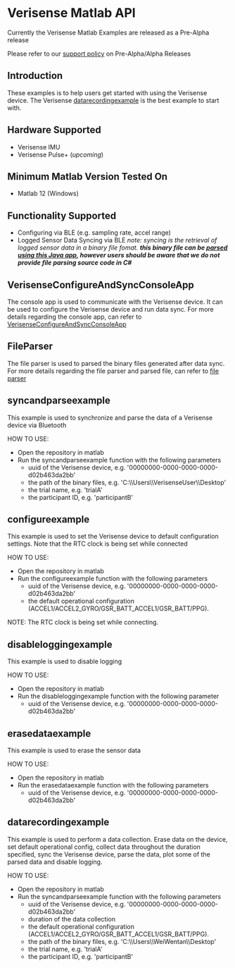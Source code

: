 # Verisense Matlab API 
Currently the Verisense Matlab Examples are released as a Pre-Alpha release

Please refer to our [support policy](https://shimmersensing.com/support/wireless-sensor-networks-documentation/) on Pre-Alpha/Alpha Releases

## Introduction
These examples is to help users get started with using the Verisense device. The Verisense [datarecordingexample](https://github.com/ShimmerEngineering/Shimmer-MATLAB-ID/blob/master/VerisenseTools/datarecordingexample.m) is the best example to start with.


## Hardware Supported
- Verisense IMU
- Verisense Pulse+ (_upcoming_)

## Minimum Matlab Version Tested On
- Matlab 12 (Windows)

## Functionality Supported
- Configuring via BLE (e.g. sampling rate, accel range)
- Logged Sensor Data Syncing via BLE
_note: syncing is the retrieval of logged sensor data in a binary file fomat. **this binary file can be [parsed using this Java app](https://github.com/ShimmerEngineering/Shimmer-C-API/tree/master/ShimmerBLE/FileParser), however users should be aware that we do not provide file parsing source code in C#**_

## VerisenseConfigureAndSyncConsoleApp
The console app is used to communicate with the Verisense device. It can be used to configure the Verisense device and run data sync. For more details regarding the console app, can refer to [VerisenseConfigureAndSyncConsoleApp](https://github.com/ShimmerEngineering/Shimmer-C-API/blob/master/ShimmerBLE/ConsoleTools/README.md)

## FileParser
The file parser is used to parsed the binary files generated after data sync. For more details regarding the file parser and parsed file, can refer to [file parser](https://github.com/ShimmerEngineering/Shimmer-C-API/blob/master/ShimmerBLE/FileParser/README.md)

## syncandparseexample
This example is used to synchronize and parse the data of a Verisense device via Bluetooth

HOW TO USE:
- Open the repository in matlab
- Run the syncandparseexample function with the following parameters
    - uuid of the Verisense device, e.g. '00000000-0000-0000-0000-d02b463da2bb'
    - the path of the binary files, e.g. 'C:\\\\Users\\\\VerisenseUser\\\\Desktop'
    - the trial name, e.g. 'trialA'
    - the participant ID, e.g. 'participantB'

## configureexample
This example is used to set the Verisense device to default configuration settings. Note that the RTC clock is being set while connected

HOW TO USE:
- Open the repository in matlab
- Run the configureexample function with the following parameters
    - uuid of the Verisense device, e.g. '00000000-0000-0000-0000-d02b463da2bb'
    - the default operational configuration (ACCEL1/ACCEL2_GYRO/GSR_BATT_ACCEL1/GSR_BATT/PPG).

NOTE: The RTC clock is being set while connecting.

## disableloggingexample
This example is used to disable logging

HOW TO USE:
- Open the repository in matlab
- Run the disableloggingexample function with the following parameter
    - uuid of the Verisense device, e.g. '00000000-0000-0000-0000-d02b463da2bb'

## erasedataexample
This example is used to erase the sensor data

HOW TO USE:
- Open the repository in matlab
- Run the erasedataexample function with the following parameters
    - uuid of the Verisense device, e.g. '00000000-0000-0000-0000-d02b463da2bb'


## datarecordingexample
This example is used to perform a data collection. Erase data on the device, set default operational config, collect data throughout the duration specified, sync the Verisense device, parse the data, plot some of the parsed data and disable logging.

HOW TO USE:
- Open the repository in matlab
- Run the syncandparseexample function with the following parameters
    - uuid of the Verisense device, e.g. '00000000-0000-0000-0000-d02b463da2bb'
    - duration of the data collection
    - the default operational configuration (ACCEL1/ACCEL2_GYRO/GSR_BATT_ACCEL1/GSR_BATT/PPG).
    - the path of the binary files, e.g. 'C:\\\\Users\\\\WeiWentan\\\\Desktop'
    - the trial name, e.g. 'trialA'
    - the participant ID, e.g. 'participantB'
